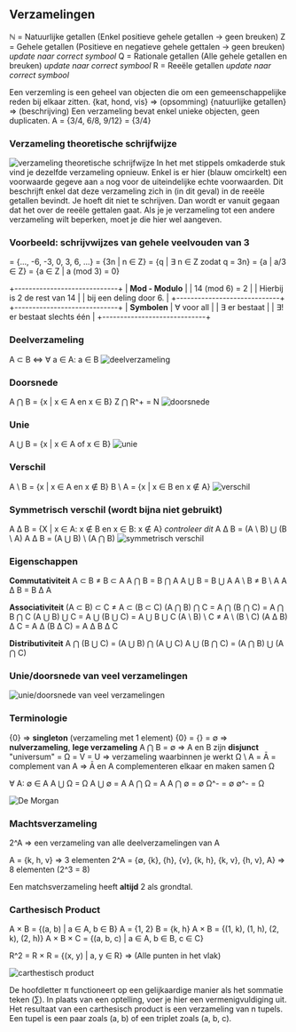 ## Verzamelingen
ℕ = Natuurlijke getallen (Enkel positieve gehele getallen -> geen breuken)
Z = Gehele getallen (Positieve en negatieve gehele gettalen -> geen breuken) _update naar correct symbool_
Q = Rationale getallen (Alle gehele getallen en breuken) _update naar correct symbool_
R = Reeële getallen _update naar correct symbool_

Een verzemling is een geheel van objecten die om een gemeenschappelijke reden bij elkaar zitten.
{kat, hond, vis} => (opsomming)
{natuurlijke getallen} => (beschrijving)
Een verzameling bevat enkel unieke objecten, geen duplicaten.
A = {3/4, 6/8, 9/12} = {3/4}

### Verzameling theoretische schrijfwijze
![verzameling theoretische schrijfwijze](assets/verzameling_theoretische_schrijfwijze.png)
In het met stippels omkaderde stuk vind je dezelfde verzameling opnieuw. Enkel is er hier (blauw omcirkelt) een voorwaarde gegeve aan `a` nog voor de uiteindelijke echte voorwaarden. Dit beschrijft enkel dat deze verzameling zich in (in dit geval) in de reeële getallen bevindt. Je hoeft dit niet te schrijven. Dan wordt er vanuit gegaan dat het over de reeële gettalen gaat. Als je je verzameling tot een andere verzameling wilt beperken, moet je die hier wel aangeven.

### Voorbeeld: schrijvwijzes van gehele veelvouden van 3
= {..., -6, -3, 0, 3, 6, ...}
= {3n | n ∈ Z}
= {q | ∃ n ∈ Z zodat q = 3n}
= {a | a/3 ∈ Z}
= {a ∈ Z | a (mod 3) = 0}

+-----------------------------+
| **Mod - Modulo**            |
| 14 (mod 6) = 2              |
| Hierbij is 2 de rest van 14 |
| bij een deling door 6.      |
+-----------------------------+
+-----------------------------+
| **Symbolen**
| ∀ voor all                  |
| ∃ er bestaat                |
| ∃! er bestaat slechts één   |
+-----------------------------+

### Deelverzameling
A ⊂ B ⇔ ∀ a ∈ A: a ∈ B
![deelverzameling](assets/deelverzameling.png)

### Doorsnede
A ⋂ B = {x | x ∈ A en x ∈ B}
Z ⋂ R^+ = N
![doorsnede](assets/doorsnede.png)

### Unie
A ⋃ B = {x | x ∈ A of x ∈ B}
![unie](assets/unie.png)

### Verschil
A \ B = {x | x ∈ A en x ∉ B}
B \ A = {x | x ∈ B en x ∉ A}
![verschil](assets/verschil.png)

### Symmetrisch verschil (wordt bijna niet gebruikt)
A ∆ B = {X | x ∈ A: x ∉ B en x ∈ B: x ∉ A} _controleer dit_
A ∆ B = (A \ B) ⋃ (B \ A)
A ∆ B = (A ⋃ B) \ (A ⋂ B)
![symmetrisch verschil](assets/symmetrisch_verschil.png)

### Eigenschappen
**Commutativiteit**
A ⊂ B ≠ B ⊂ A
A ⋂ B = B ⋂ A
A ⋃ B = B ⋃ A
A \ B ≠ B \ A
A ∆ B = B ∆ A

**Associativiteit**
(A ⊂ B) ⊂ C ≠ A ⊂ (B ⊂ C)
(A ⋂ B) ⋂ C = A ⋂ (B ⋂ C) = A ⋂ B ⋂ C
(A ⋃ B) ⋃ C = A ⋃ (B ⋃ C) = A ⋃ B ⋃ C
(A \ B) \ C ≠ A \ (B \ C)
(A ∆ B) ∆ C = A ∆ (B ∆ C) = A ∆ B ∆ C

**Distributiviteit**
A ⋂ (B ⋃ C) = (A ⋃ B) ⋂ (A ⋃ C) 
A ⋃ (B ⋂ C) = (A ⋂ B) ⋃ (A ⋂ C)

### Unie/doorsnede van veel verzamelingen
![unie/doorsnede van veel verzamelingen](assets/unie_doorsnede_veel_verzamelingen.png)

### Terminologie
{0}                           => __singleton__ (verzameling met 1 element)
{0} = {} = ∅                  => __nulverzameling__, __lege verzameling__
A ⋂ B = ∅                     => A en B zijn __disjunct__ 
"universum" = Ω = V = U       => verzameling waarbinnen je werkt
Ω \ A = Ᾱ = complement van A  => Ᾱ en A complementeren elkaar en maken samen Ω

∀ A: ∅ ∈ A
A ⋃ Ω = Ω
A ⋃ ∅ = A
A ⋂ Ω = A
A ⋂ ∅ = ∅
Ω^- = ∅
∅^- = Ω

![De Morgan](assets/de_morgan.png)

### Machtsverzameling
2^A => een verzameling van alle deelverzamelingen van A

A   = {k, h, v}                                       => 3 elementen
2^A = {∅, {k}, {h}, {v}, {k, h}, {k, v}, {h, v}, A}   => 8 elementen (2^3 = 8)

Een matchsverzameling heeft __altijd__ 2 als grondtal.

### Carthesisch Product
A × B = {(a, b) | a ∈ A, b ∈ B}
A = {1, 2}
B = {k, h}
A × B = {(1, k), (1, h), (2, k), (2, h)}
A × B × C = {(a, b, c) | a ∈ A, b ∈ B, c ∈ C} 

R^2 = R × R = {(x, y) | a, y ∈ R}                     => (Alle punten in het vlak)

![carthestisch product](assets/carthesisch_product.png)

De hoofdletter π functioneert op een gelijkaardige manier als het sommatie teken (∑). In plaats van een optelling, voer je hier een vermenigvuldiging uit.
Het resultaat van een carthesisch product is een verzameling van n tupels. Een tupel is een paar zoals (a, b) of een triplet zoals (a, b, c).
